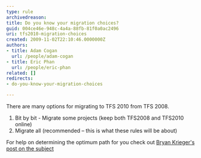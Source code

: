 ```yaml
---
type: rule
archivedreason: 
title: Do you know your migration choices?
guid: 004ce46e-948c-4a4a-88fb-81f0a0ac2496
uri: tfs2010-migration-choices
created: 2009-11-02T22:10:46.0000000Z
authors:
- title: Adam Cogan
  url: /people/adam-cogan
- title: Eric Phan
  url: /people/eric-phan
related: []
redirects: 
- do-you-know-your-migration-choices

---
```


There are many options for migrating to TFS 2010 from TFS 2008.

<!--endintro-->

1. Bit by bit - Migrate some projects (keep both TFS2008 and TFS2010 online)
2. Migrate all (recommended – this is what these rules will be about)

For help on determining the optimum path for you check out [Bryan Krieger's post on the subject](http://blogs.msdn.com/bkrieger/archive/2009/10/21/team-foundation-server-2010-upgrade.aspx)
